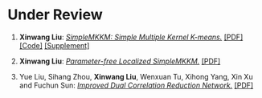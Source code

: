 ---
---

# Under Review

<ol>
<p style="margin-top: 8px;"><li><b>Xinwang Liu</b>: <i><u>SimpleMKKM: Simple Multiple Kernel K-means.</u></i> <a href = "https://github.com/xinwangliu/xinwangliu.github.io/blob/master/groupmember/TPAMI_SimpleMKKM.pdf">[PDF]</a> <a href = "https://github.com/xinwangliu/SimpleMKKMcodes">[Code]</a> <a href = "https://github.com/xinwangliu/xinwangliu.github.io/blob/master/groupmember/Appendix_SimpleMKKM.pdf">[Supplement]</a></li></p>
  
 <p style="margin-top: 8px;"><li><b>Xinwang Liu</b>: <i><u>Parameter-free Localized SimpleMKKM.</u></i> <a href = "https://github.com/xinwangliu/xinwangliu.github.io/blob/master/groupmember/JMLR-21-1163-1.pdf">[PDF]</a></li></p>
  
<p style="margin-top: 8px;"><li>Yue Liu, Sihang Zhou, <b>Xinwang Liu</b>, Wenxuan Tu, Xihong Yang, Xin Xu and Fuchun Sun: <i><u>Improved Dual Correlation Reduction Network.</u></i> <a href = "https://github.com/xinwangliu/xinwangliu.github.io/blob/master/groupmember/TPAMI-2022-02-0371_1.pdf">[PDF]</a></li></p>
  

</ol>
